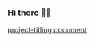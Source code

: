 ### Hi there 👋🏾
[project-titling document](https://docs.google.com/spreadsheets/d/1CCaxVaMfs2V68K5-s_-m3CpuKnGq8R_u0rsFDmex6LM/edit#gid=0)
<!--
**emanisgrand/emanisgrand** is a ✨ _special_ ✨ repository because its `README.md` (this file) appears on your GitHub profile.

Here are some ideas to get you started:

- 🔭 I’m currently working on ...
- 🌱 I’m currently learning ...
- 👯 I’m looking to collaborate on ...
- 🤔 I’m looking for help with ...
- 💬 Ask me about ...
- 📫 How to reach me: ...
- 😄 Pronouns: ...
- ⚡ Fun fact: ...
-->
